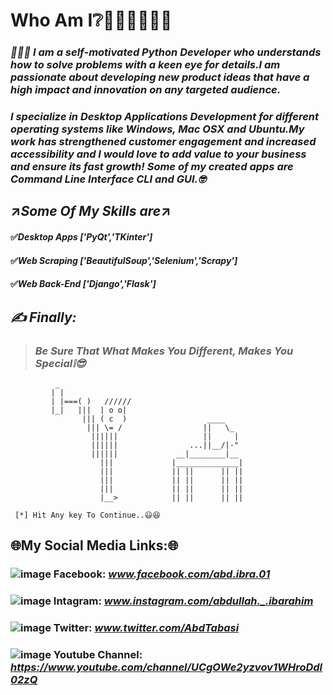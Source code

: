 # **Who Am I❔**👨🏻‍💻🤷🏻‍♂️ 
### *🙋🏻‍♂️ I am a self-motivated Python Developer who understands how to solve problems with a keen eye for details.I am passionate about developing new product ideas that have a high impact and innovation on any targeted audience.* ###

### *I specialize in Desktop Applications Development for different operating systems like Windows, Mac OSX and Ubuntu.My work has strengthened customer engagement and increased accessibility and I would love to add value to your business and ensure its fast growth! Some of my created apps are Command Line Interface CLI and GUI.🤓* ###

## ↗️***Some Of My Skills are***↗️
#### ✅*Desktop Apps ['PyQt','TKinter']*
#### ✅*Web Scraping ['BeautifulSoup','Selenium','Scrapy']*
#### ✅*Web Back-End ['Django','Flask']*

## ***✍ Finally:***
 > ### *Be Sure That What Makes You Different, Makes You Special❕😎*

              _
             | |
             | |===( )   //////
             |_|   |||  | o o|
                    ||| ( c  )                  ____
                     ||| \= /                  ||   \_
                      ||||||                   ||     |
                      ||||||                ...||__/|-"
                      ||||||             __|________|__
                        |||             |______________|
                        |||             || ||      || ||
                        |||             || ||      || ||
                        |||             || ||      || ||
                        |__>            || ||      || ||

     [*] Hit Any key To Continue..😃😆
     
## **🌐My Social Media Links:🌐**
### ![image](https://icons.iconarchive.com/icons/yootheme/social-bookmark/32/social-facebook-button-blue-icon.png) Facebook: ***www.facebook.com/abd.ibra.01***
### ![image](https://icons.iconarchive.com/icons/uiconstock/socialmedia/32/Instagram-icon.png) Intagram: ***www.instagram.com/abdullah._.ibarahim***
### ![image](https://user-images.githubusercontent.com/75906593/115944204-0a173780-a4bd-11eb-8a93-bcf25c4a2337.png) Twitter: ***www.twitter.com/AbdTabasi***
### ![image](https://icons.iconarchive.com/icons/wwalczyszyn/android-style-honeycomb/32/YouTube-icon.png) Youtube Channel: ***https://www.youtube.com/channel/UCgOWe2yzvov1WHroDdl02zQ***
